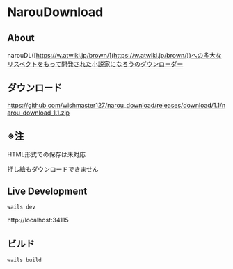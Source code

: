 # NarouDownload

## About

narouDL([https://w.atwiki.jp/brown/](https://w.atwiki.jp/brown/))への多大なリスペクトをもって開発された小説家になろうのダウンローダー

## ダウンロード
https://github.com/wishmaster127/narou_download/releases/download/1.1/narou_download_1.1.zip

## ※注
HTML形式での保存は未対応 

押し絵もダウンロードできません

## Live Development
`wails dev`


http://localhost:34115

## ビルド
`wails build`
